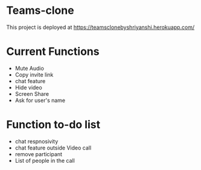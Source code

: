 # Teams-clone
This project is deployed at https://teamsclonebyshriyanshi.herokuapp.com/

# Current Functions
* Mute Audio
* Copy invite link
* chat feature
* Hide video
* Screen Share
* Ask for user's name

# Function to-do list
* chat respnosivity
* chat feature outside Video call
* remove participant
* List of people in the call
